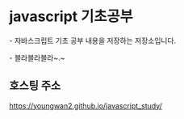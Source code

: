 # javascript 기초공부
<p>- 자바스크립트 기초 공부 내용을 저장하는 저장소입니다.</p>
<p>- 블라블라블라~.~</p>

## 호스팅 주소
https://youngwan2.github.io/javascript_study/
